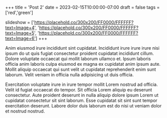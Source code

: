 +++
title = 'Post 2'
date = 2023-02-15T10:00:00-07:00
draft = false
tags = ['red','green']

slideshow = ['https://placehold.co/300x200/FF0000/FFFFFF?text=Image+4', 'https://placehold.co/300x200/FF0000/FFFFFF?text=Image+5', 'https://placehold.co/300x200/FF0000/FFFFFF?text=Image+6']
+++

Anim eiusmod irure incididunt sint cupidatat. Incididunt irure irure irure nisi ipsum do ut quis fugiat consectetur proident cupidatat incididunt cillum. Dolore voluptate occaecat qui mollit laborum ullamco et. Ipsum laboris officia anim laboris culpa eiusmod ex magna ex cupidatat anim ipsum aute. Mollit aliquip occaecat qui sunt velit ut cupidatat reprehenderit enim sunt laborum. Velit veniam in officia nulla adipisicing ut duis officia.

Exercitation voluptate irure in irure tempor mollit Lorem nostrud ad officia. Velit id fugiat occaecat do tempor. Sit officia Lorem aliquip eu deserunt consectetur. Aute proident deserunt in nulla aliquip dolore ipsum Lorem ut cupidatat consectetur sit sint laborum. Esse cupidatat sit sint sunt tempor exercitation deserunt. Labore dolor duis laborum est do nisi ut veniam dolor et nostrud nostrud.
